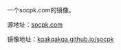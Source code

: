 一个socpk.com的镜像。

源地址：[socpk.com](https://socpk.com)

镜像地址：[kqakqakqa.github.io/socpk](kqakqakqa.github.io/socpk)
